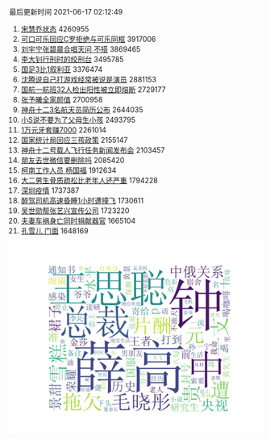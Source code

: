 <!-- Rank Begin -->

最后更新时间 2021-06-17 02:12:49

1. [宋慧乔状态](https://s.weibo.com/weibo?q=%23%E5%AE%8B%E6%85%A7%E4%B9%94%E7%8A%B6%E6%80%81%23&Refer=top) 4260955
1. [可口可乐回应C罗拒绝与可乐同框](https://s.weibo.com/weibo?q=%23%E5%8F%AF%E5%8F%A3%E5%8F%AF%E4%B9%90%E5%9B%9E%E5%BA%94C%E7%BD%97%E6%8B%92%E7%BB%9D%E4%B8%8E%E5%8F%AF%E4%B9%90%E5%90%8C%E6%A1%86%23&Refer=top) 3917006
1. [刘宇宁张碧晨合唱天问 不搭](https://s.weibo.com/weibo?q=%E5%88%98%E5%AE%87%E5%AE%81%E5%BC%A0%E7%A2%A7%E6%99%A8%E5%90%88%E5%94%B1%E5%A4%A9%E9%97%AE%20%E4%B8%8D%E6%90%AD&Refer=top) 3869465
1. [李大钊行刑时的绞刑台](https://s.weibo.com/weibo?q=%23%E6%9D%8E%E5%A4%A7%E9%92%8A%E8%A1%8C%E5%88%91%E6%97%B6%E7%9A%84%E7%BB%9E%E5%88%91%E5%8F%B0%23&Refer=top) 3495785
1. [国足3比1叙利亚](https://s.weibo.com/weibo?q=%23%E5%9B%BD%E8%B6%B33%E6%AF%941%E5%8F%99%E5%88%A9%E4%BA%9A%23&Refer=top) 3376474
1. [沈腾说自己打游戏经常被说是演员](https://s.weibo.com/weibo?q=%23%E6%B2%88%E8%85%BE%E8%AF%B4%E8%87%AA%E5%B7%B1%E6%89%93%E6%B8%B8%E6%88%8F%E7%BB%8F%E5%B8%B8%E8%A2%AB%E8%AF%B4%E6%98%AF%E6%BC%94%E5%91%98%23&Refer=top) 2881153
1. [国航一航班32人检出阳性被立即熔断](https://s.weibo.com/weibo?q=%23%E5%9B%BD%E8%88%AA%E4%B8%80%E8%88%AA%E7%8F%AD32%E4%BA%BA%E6%A3%80%E5%87%BA%E9%98%B3%E6%80%A7%E8%A2%AB%E7%AB%8B%E5%8D%B3%E7%86%94%E6%96%AD%23&Refer=top) 2729177
1. [张予曦全家颜值](https://s.weibo.com/weibo?q=%23%E5%BC%A0%E4%BA%88%E6%9B%A6%E5%85%A8%E5%AE%B6%E9%A2%9C%E5%80%BC%23&Refer=top) 2700958
1. [神舟十二3名航天员简历公布](https://s.weibo.com/weibo?q=%23%E7%A5%9E%E8%88%9F%E5%8D%81%E4%BA%8C3%E5%90%8D%E8%88%AA%E5%A4%A9%E5%91%98%E7%AE%80%E5%8E%86%E5%85%AC%E5%B8%83%23&Refer=top) 2644035
1. [小S说不要为了父母生小孩](https://s.weibo.com/weibo?q=%23%E5%B0%8FS%E8%AF%B4%E4%B8%8D%E8%A6%81%E4%B8%BA%E4%BA%86%E7%88%B6%E6%AF%8D%E7%94%9F%E5%B0%8F%E5%AD%A9%23&Refer=top) 2493795
1. [1万元牙套赚7000](https://s.weibo.com/weibo?q=%231%E4%B8%87%E5%85%83%E7%89%99%E5%A5%97%E8%B5%9A7000%23&Refer=top) 2261014
1. [国家统计局回应三孩政策](https://s.weibo.com/weibo?q=%23%E5%9B%BD%E5%AE%B6%E7%BB%9F%E8%AE%A1%E5%B1%80%E5%9B%9E%E5%BA%94%E4%B8%89%E5%AD%A9%E6%94%BF%E7%AD%96%23&Refer=top) 2155147
1. [神舟十二号载人飞行任务新闻发布会](https://s.weibo.com/weibo?q=%23%E7%A5%9E%E8%88%9F%E5%8D%81%E4%BA%8C%E5%8F%B7%E8%BD%BD%E4%BA%BA%E9%A3%9E%E8%A1%8C%E4%BB%BB%E5%8A%A1%E6%96%B0%E9%97%BB%E5%8F%91%E5%B8%83%E4%BC%9A%23&Refer=top) 2103457
1. [朋友去世微信要删除吗](https://s.weibo.com/weibo?q=%23%E6%9C%8B%E5%8F%8B%E5%8E%BB%E4%B8%96%E5%BE%AE%E4%BF%A1%E8%A6%81%E5%88%A0%E9%99%A4%E5%90%97%23&Refer=top) 2085420
1. [柯南工作人员 杨国福](https://s.weibo.com/weibo?q=%E6%9F%AF%E5%8D%97%E5%B7%A5%E4%BD%9C%E4%BA%BA%E5%91%98%20%E6%9D%A8%E5%9B%BD%E7%A6%8F&Refer=top) 1912634
1. [大二男生骨质疏松比老年人还严重](https://s.weibo.com/weibo?q=%23%E5%A4%A7%E4%BA%8C%E7%94%B7%E7%94%9F%E9%AA%A8%E8%B4%A8%E7%96%8F%E6%9D%BE%E6%AF%94%E8%80%81%E5%B9%B4%E4%BA%BA%E8%BF%98%E4%B8%A5%E9%87%8D%23&Refer=top) 1794228
1. [深圳疫情](https://s.weibo.com/weibo?q=%E6%B7%B1%E5%9C%B3%E7%96%AB%E6%83%85&Refer=top) 1737387
1. [醉驾司机高速昏睡1小时遭撞飞](https://s.weibo.com/weibo?q=%23%E9%86%89%E9%A9%BE%E5%8F%B8%E6%9C%BA%E9%AB%98%E9%80%9F%E6%98%8F%E7%9D%A11%E5%B0%8F%E6%97%B6%E9%81%AD%E6%92%9E%E9%A3%9E%23&Refer=top) 1730611
1. [吴世勋帮张艺兴宣传公司](https://s.weibo.com/weibo?q=%23%E5%90%B4%E4%B8%96%E5%8B%8B%E5%B8%AE%E5%BC%A0%E8%89%BA%E5%85%B4%E5%AE%A3%E4%BC%A0%E5%85%AC%E5%8F%B8%23&Refer=top) 1723220
1. [夫妻车祸身亡同时捐献器官](https://s.weibo.com/weibo?q=%23%E5%A4%AB%E5%A6%BB%E8%BD%A6%E7%A5%B8%E8%BA%AB%E4%BA%A1%E5%90%8C%E6%97%B6%E6%8D%90%E7%8C%AE%E5%99%A8%E5%AE%98%23&Refer=top) 1665104
1. [孔雪儿 门面](https://s.weibo.com/weibo?q=%E5%AD%94%E9%9B%AA%E5%84%BF%20%E9%97%A8%E9%9D%A2&Refer=top) 1648169
<!-- Rank End -->

![avatar](./wordimg/latest.jpg)